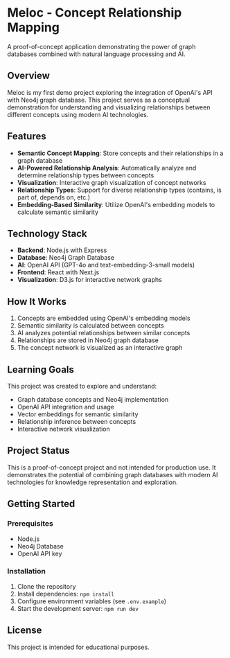 # Meloc - Concept Relationship Mapping

A proof-of-concept application demonstrating the power of graph databases combined with natural language processing and AI.

## Overview

Meloc is my first demo project exploring the integration of OpenAI's API with Neo4j graph database. This project serves as a conceptual demonstration for understanding and visualizing relationships between different concepts using modern AI technologies.

## Features

- **Semantic Concept Mapping**: Store concepts and their relationships in a graph database
- **AI-Powered Relationship Analysis**: Automatically analyze and determine relationship types between concepts
- **Visualization**: Interactive graph visualization of concept networks
- **Relationship Types**: Support for diverse relationship types (contains, is part of, depends on, etc.)
- **Embedding-Based Similarity**: Utilize OpenAI's embedding models to calculate semantic similarity

## Technology Stack

- **Backend**: Node.js with Express
- **Database**: Neo4j Graph Database
- **AI**: OpenAI API (GPT-4o and text-embedding-3-small models)
- **Frontend**: React with Next.js
- **Visualization**: D3.js for interactive network graphs

## How It Works

1. Concepts are embedded using OpenAI's embedding models
2. Semantic similarity is calculated between concepts
3. AI analyzes potential relationships between similar concepts
4. Relationships are stored in Neo4j graph database
5. The concept network is visualized as an interactive graph

## Learning Goals

This project was created to explore and understand:

- Graph database concepts and Neo4j implementation
- OpenAI API integration and usage
- Vector embeddings for semantic similarity
- Relationship inference between concepts
- Interactive network visualization

## Project Status

This is a proof-of-concept project and not intended for production use. It demonstrates the potential of combining graph databases with modern AI technologies for knowledge representation and exploration.

## Getting Started

### Prerequisites

- Node.js
- Neo4j Database
- OpenAI API key

### Installation

1. Clone the repository
2. Install dependencies: `npm install`
3. Configure environment variables (see `.env.example`)
4. Start the development server: `npm run dev`

## License

This project is intended for educational purposes. 
